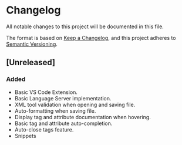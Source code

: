 # Changelog

All notable changes to this project will be documented in this file.

The format is based on [Keep a Changelog](https://keepachangelog.com/en/1.0.0/),
and this project adheres to [Semantic Versioning](https://semver.org/spec/v2.0.0.html).

## [Unreleased]

### Added

- Basic VS Code Extension.
- Basic Language Server implementation.
- XML tool validation when opening and saving file.
- Auto-formatting when saving file.
- Display tag and attribute documentation when hovering.
- Basic tag and attribute auto-completion.
- Auto-close tags feature.
- Snippets
